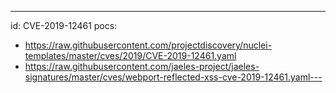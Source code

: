 ---
id: CVE-2019-12461
pocs:
  - https://raw.githubusercontent.com/projectdiscovery/nuclei-templates/master/cves/2019/CVE-2019-12461.yaml
  - https://raw.githubusercontent.com/jaeles-project/jaeles-signatures/master/cves/webport-reflected-xss-cve-2019-12461.yaml---
